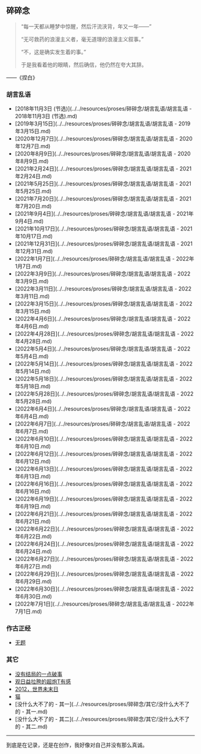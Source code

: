 ## 碎碎念

> “每一天都从睡梦中惊醒，然后汗流浃背，年又一年——”
>
> “无可救药的浪漫主义者，毫无道理的浪漫主义叙事。”
>
> “不，这是确实发生着的事。”
>
> 于是我看着他的眼睛，然后确信，他仍然在夸大其辞。

——《捏白》

### 胡言乱语

- [2018年11月3日 (节选)](../../resources/proses/碎碎念/胡言乱语/胡言乱语 - 2018年11月3日 (节选).md)
- [2019年3月15日](../../resources/proses/碎碎念/胡言乱语/胡言乱语 - 2019年3月15日.md)
- [2020年12月7日](../../resources/proses/碎碎念/胡言乱语/胡言乱语 - 2020年12月7日.md)
- [2020年8月9日](../../resources/proses/碎碎念/胡言乱语/胡言乱语 - 2020年8月9日.md)
- [2021年2月24日](../../resources/proses/碎碎念/胡言乱语/胡言乱语 - 2021年2月24日.md)
- [2021年5月25日](../../resources/proses/碎碎念/胡言乱语/胡言乱语 - 2021年5月25日.md)
- [2021年7月20日](../../resources/proses/碎碎念/胡言乱语/胡言乱语 - 2021年7月20日.md)
- [2021年9月4日](../../resources/proses/碎碎念/胡言乱语/胡言乱语 - 2021年9月4日.md)
- [2021年10月17日](../../resources/proses/碎碎念/胡言乱语/胡言乱语 - 2021年10月17日.md)
- [2021年12月31日](../../resources/proses/碎碎念/胡言乱语/胡言乱语 - 2021年12月31日.md)
- [2022年1月7日](../../resources/proses/碎碎念/胡言乱语/胡言乱语 - 2022年1月7日.md)
- [2022年3月9日](../../resources/proses/碎碎念/胡言乱语/胡言乱语 - 2022年3月9日.md)
- [2022年3月11日](../../resources/proses/碎碎念/胡言乱语/胡言乱语 - 2022年3月11日.md)
- [2022年3月15日](../../resources/proses/碎碎念/胡言乱语/胡言乱语 - 2022年3月15日.md)
- [2022年4月6日](../../resources/proses/碎碎念/胡言乱语/胡言乱语 - 2022年4月6日.md)
- [2022年4月28日](../../resources/proses/碎碎念/胡言乱语/胡言乱语 - 2022年4月28日.md)
- [2022年5月4日](../../resources/proses/碎碎念/胡言乱语/胡言乱语 - 2022年5月4日.md)
- [2022年5月14日](../../resources/proses/碎碎念/胡言乱语/胡言乱语 - 2022年5月14日.md)
- [2022年5月18日](../../resources/proses/碎碎念/胡言乱语/胡言乱语 - 2022年5月18日.md)
- [2022年5月28日](../../resources/proses/碎碎念/胡言乱语/胡言乱语 - 2022年5月28日.md)
- [2022年6月4日](../../resources/proses/碎碎念/胡言乱语/胡言乱语 - 2022年6月4日.md)
- [2022年6月7日](../../resources/proses/碎碎念/胡言乱语/胡言乱语 - 2022年6月7日.md)
- [2022年6月10日](../../resources/proses/碎碎念/胡言乱语/胡言乱语 - 2022年6月10日.md)
- [2022年6月12日](../../resources/proses/碎碎念/胡言乱语/胡言乱语 - 2022年6月12日.md)
- [2022年6月13日](../../resources/proses/碎碎念/胡言乱语/胡言乱语 - 2022年6月13日.md)
- [2022年6月16日](../../resources/proses/碎碎念/胡言乱语/胡言乱语 - 2022年6月16日.md)
- [2022年6月19日](../../resources/proses/碎碎念/胡言乱语/胡言乱语 - 2022年6月19日.md)
- [2022年6月21日](../../resources/proses/碎碎念/胡言乱语/胡言乱语 - 2022年6月21日.md)
- [2022年6月22日](../../resources/proses/碎碎念/胡言乱语/胡言乱语 - 2022年6月22日.md)
- [2022年6月24日](../../resources/proses/碎碎念/胡言乱语/胡言乱语 - 2022年6月24日.md)
- [2022年6月27日](../../resources/proses/碎碎念/胡言乱语/胡言乱语 - 2022年6月27日.md)
- [2022年6月29日](../../resources/proses/碎碎念/胡言乱语/胡言乱语 - 2022年6月29日.md)
- [2022年6月30日](../../resources/proses/碎碎念/胡言乱语/胡言乱语 - 2022年6月30日.md)
- [2022年7月1日](../../resources/proses/碎碎念/胡言乱语/胡言乱语 - 2022年7月1日.md)

### 作古正经

- [无题](../../resources/proses/碎碎念/作古正经/无题.md)

### 其它

- [没有结局的一点破事](../../resources/proses/碎碎念/其它/没有结局的一点破事.md)
- [观日益拉胯的超炮T有感](../../resources/proses/碎碎念/其它/观日益拉胯的超炮T有感.md)
- [2012，世界未末日](../../resources/proses/碎碎念/其它/2012，世界未末日.md)
- [猫](../../resources/proses/碎碎念/其它/猫.md)
- [没什么大不了的 - 其一](../../resources/proses/碎碎念/其它/没什么大不了的 - 其一.md)
- [没什么大不了的 - 其二](../../resources/proses/碎碎念/其它/没什么大不了的 - 其二.md)

------

到底是在记录，还是在创作，我好像对自己并没有那么真诚。
